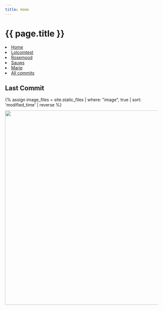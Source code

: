 ```yaml
---
title: Home
---
```


<h1>{{ page.title }}</h1>

<nav>
  <li><a href="{{ site.baseurl }}">Home</a></li>
  <li><a href="{{ site.baseurl }}/lolcomtest.html">Lolcomtest</a></li>
  <li><a href="{{ site.baseurl }}/rosemood.html">Rosemood</a></li>
  <li><a href="{{ site.baseurl }}/sauws.html">Sauws</a></li>
  <li><a href="{{ site.baseurl }}/marie.html">Marie</a></li>
  <li><a href="{{ site.baseurl }}/all.html">All commits</a></li>
</nav>

<section>
  <h2>Last Commit</h2>
  {% assign image_files = site.static_files | where: "image", true | sort: 'modified_time' | reverse %}
  <img class="lazy" src="{{ site.baseurl }}/loader.gif" data-src="{{ site.baseurl }}{{ image_files.first.path }}" width="640" height="480" style="margin: 10px auto; max-width: 100%; height: auto;">
</section>

<script src="{{ site.baseurl }}/load-images.js"></script>
